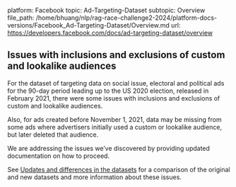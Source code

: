 platform: Facebook
topic: Ad-Targeting-Dataset
subtopic: Overview
file_path: /home/bhuang/nlp/rag-race-challenge2-2024/platform-docs-versions/Facebook_Ad-Targeting-Dataset/Overview.md
url: https://developers.facebook.com/docs/ad-targeting-dataset/overview

## Issues with inclusions and exclusions of custom and lookalike audiences

For the dataset of targeting data on social issue, electoral and political ads for the 90-day period leading up to the US 2020 election, released in February 2021, there were some issues with inclusions and exclusions of custom and lookalike audiences.

Also, for ads created before November 1, 2021, data may be missing from some ads where advertisers initially used a custom or lookalike audience, but later deleted that audience.

We are addressing the issues we’ve discovered by providing updated documentation on how to proceed.

See [Updates and differences in the datasets](https://developers.facebook.com/docs/fort-ads-targeting-dataset/january-2021-dataset) for a comparison of the original and new datasets and more information about these issues.